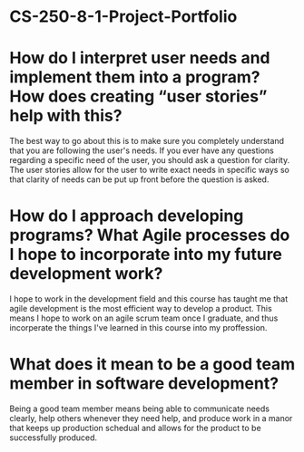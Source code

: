 # CS-250-8-1-Project-Portfolio
# How do I interpret user needs and implement them into a program? How does creating “user stories” help with this?
The best way to go about this is to make sure you completely understand that you are following the user's needs. If you ever have any questions regarding a specific need of the user, you should ask a question for clarity. The user stories allow for the user to write exact needs in specific ways so that clarity of needs can be put up front before the question is asked.
# How do I approach developing programs? What Agile processes do I hope to incorporate into my future development work?
I hope to work in the development field and this course has taught me that agile development is the most efficient way to develop a product. This means I hope to work on an agile scrum team once I graduate, and thus incorperate the things I've learned in this course into my proffession.
# What does it mean to be a good team member in software development?
Being a good team member means being able to communicate needs clearly, help others whenever they need help, and produce work in a manor that keeps up production schedual and allows for the product to be successfully produced. 
